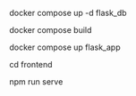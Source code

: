 docker compose up -d flask_db

docker compose build

docker compose up flask_app

cd frontend

npm run serve
